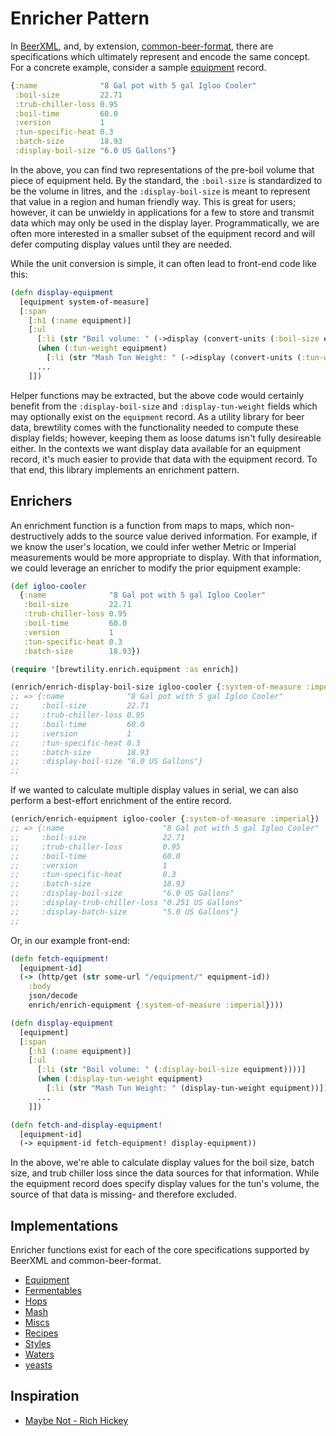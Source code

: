 # Enricher Pattern

In [BeerXML](http://www.beerxml.com/ "The XML standard to encode beer data"), and, by extension, [common-beer-format](https://github.com/Wall-Brew-Co/common-beer-format "A clojure library/spec for BeerXML"), there are specifications which ultimately represent and encode the same concept.
For a concrete example, consider a sample [equipment](https://github.com/Wall-Brew-Co/common-beer-format/blob/master/src/common_beer_format/equipment.cljc "The specification for a piece of brewing equipment") record.

```clj
{:name              "8 Gal pot with 5 gal Igloo Cooler"
 :boil-size         22.71
 :trub-chiller-loss 0.95
 :boil-time         60.0
 :version           1
 :tun-specific-heat 0.3
 :batch-size        18.93
 :display-boil-size "6.0 US Gallons"}
```

In the above, you can find two representations of the pre-boil volume that piece of equipment held.
By the standard, the `:boil-size` is standardized to be the volume in litres, and the `:display-boil-size` is meant to represent that value in a region and human friendly way.
This is great for users; however, it can be unwieldy in applications for a few to store and transmit data which may only be used in the display layer.
Programmatically, we are often more interested in a smaller subset of the equipment record and will defer computing display values until they are needed.

While the unit conversion is simple, it can often lead to front-end code like this:

```clj
(defn display-equipment
  [equipment system-of-measure]
  [:span
    [:h1 (:name equipment)]
    [:ul
      [:li (str "Boil volume: " (->display (convert-units (:boil-size equipment) system-of-measure)))]
      (when (:tun-weight equipment)
        [:li (str "Mash Tun Weight: " (->display (convert-units (:tun-weight equipment) system-of-measure)))])
      ...
    ]])
```

Helper functions may be extracted, but the above code would certainly benefit from the `:display-boil-size` and `:display-tun-weight` fields which may optionally exist on the `equipment` record.
As a utility library for beer data, brewtility comes with the functionality needed to compute these display fields; however, keeping them as loose datums isn't fully desireable either.
In the contexts we want display data available for an equipment record, it's much easier to provide that data with the equipment record.
To that end, this library implements an enrichment pattern.

## Enrichers

An enrichment function is a function from maps to maps, which non-destructively adds to the source value derived information.
For example, if we know the user's location, we could infer wether Metric or Imperial measurements would be more appropriate to display.
With that information, we could leverage an enricher to modify the prior equipment example:

```clj
(def igloo-cooler
  {:name              "8 Gal pot with 5 gal Igloo Cooler"
   :boil-size         22.71
   :trub-chiller-loss 0.95
   :boil-time         60.0
   :version           1
   :tun-specific-heat 0.3
   :batch-size        18.93})

(require '[brewtility.enrich.equipment :as enrich])

(enrich/enrich-display-boil-size igloo-cooler {:system-of-measure :imperial})
;; => {:name              "8 Gal pot with 5 gal Igloo Cooler"
;;     :boil-size         22.71
;;     :trub-chiller-loss 0.95
;;     :boil-time         60.0
;;     :version           1
;;     :tun-specific-heat 0.3
;;     :batch-size        18.93
;;     :display-boil-size "6.0 US Gallons"}
;;
```

If we wanted to calculate multiple display values in serial, we can also perform a best-effort enrichment of the entire record.

```clj
(enrich/enrich-equipment igloo-cooler {:system-of-measure :imperial})
;; => {:name                      "8 Gal pot with 5 gal Igloo Cooler"
;;     :boil-size                 22.71
;;     :trub-chiller-loss         0.95
;;     :boil-time                 60.0
;;     :version                   1
;;     :tun-specific-heat         0.3
;;     :batch-size                18.93
;;     :display-boil-size         "6.0 US Gallons"
;;     :display-trub-chiller-loss "0.251 US Gallons"
;;     :display-batch-size        "5.0 US Gallons"}
;;
```

Or, in our example front-end:

```clj
(defn fetch-equipment!
  [equipment-id]
  (-> (http/get (str some-url "/equipment/" equipment-id))
    :body
    json/decode
    enrich/enrich-equipment {:system-of-measure :imperial})))

(defn display-equipment
  [equipment]
  [:span
    [:h1 (:name equipment)]
    [:ul
      [:li (str "Boil volume: " (:display-boil-size equipment))))]
      (when (:display-tun-weight equipment)
        [:li (str "Mash Tun Weight: " (display-tun-weight equipment))])
      ...
    ]])

(defn fetch-and-display-equipment!
  [equipment-id]
  (-> equipment-id fetch-equipment! display-equipment))
```

In the above, we're able to calculate display values for the boil size, batch size, and trub chiller loss since the data sources for that information.
While the equipment record does specify display values for the tun's volume, the source of that data is missing- and therefore excluded.

## Implementations

Enricher functions exist for each of the core specifications supported by BeerXML and common-beer-format.

- [Equipment](https://github.com/Wall-Brew-Co/brewtility/blob/master/src/brewtility/enrich/equipment.cljc "Equipment enrichers")
- [Fermentables](https://github.com/Wall-Brew-Co/brewtility/blob/master/src/brewtility/enrich/fermentables.cljc "Fermentable enrichers")
- [Hops](https://github.com/Wall-Brew-Co/brewtility/blob/master/src/brewtility/enrich/hops.cljc "Hop enrichers")
- [Mash](https://github.com/Wall-Brew-Co/brewtility/blob/master/src/brewtility/enrich/mash.cljc "Mash enrichers")
- [Miscs](https://github.com/Wall-Brew-Co/brewtility/blob/master/src/brewtility/enrich/miscs.cljc "Misc enrichers")
- [Recipes](https://github.com/Wall-Brew-Co/brewtility/blob/master/src/brewtility/enrich/recipes.cljc "Recipe enrichers")
- [Styles](https://github.com/Wall-Brew-Co/brewtility/blob/master/src/brewtility/enrich/styles.cljc "Style enrichers")
- [Waters](https://github.com/Wall-Brew-Co/brewtility/blob/master/src/brewtility/enrich/waters.cljc "Water enrichers")
- [yeasts](https://github.com/Wall-Brew-Co/brewtility/blob/master/src/brewtility/enrich/yeasts.cljc "Yeast enrichers")

## Inspiration

- [Maybe Not - Rich Hickey](https://www.youtube.com/watch?v=YR5WdGrpoug&ab_channel=ClojureTV "A great presentation on the types of problems type systems try to solve")
